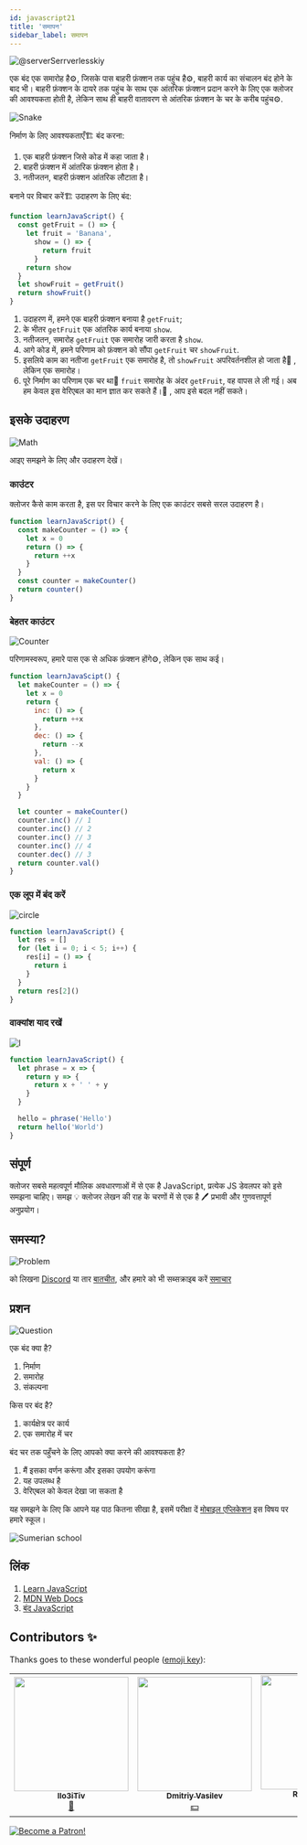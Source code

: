 ```yaml
---
id: javascript21
title: 'समापन'
sidebar_label: समापन
---
```


![@serverSerrverlesskiy](/img/javascript/headers/20.jpg)

एक बंद एक समारोह है⚙️, जिसके पास बाहरी फ़ंक्शन तक पहुंच है⚙️, बाहरी कार्य का संचालन बंद होने के बाद भी। बाहरी फ़ंक्शन के दायरे तक पहुंच के साथ एक आंतरिक फ़ंक्शन प्रदान करने के लिए एक क्लोजर की आवश्यकता होती है, लेकिन साथ ही बाहरी वातावरण से आंतरिक फ़ंक्शन के चर के करीब पहुंच⚙️.

![Snake](https://media.giphy.com/media/3oFzmdjqH15YebLQ52/giphy.gif)

निर्माण के लिए आवश्यकताएँ🏗️ बंद करना:

1. एक बाहरी फ़ंक्शन जिसे कोड में कहा जाता है।
2. बाहरी फ़ंक्शन में आंतरिक फ़ंक्शन होता है।
3. नतीजतन, बाहरी फ़ंक्शन आंतरिक लौटाता है।

बनाने पर विचार करें🏗️ उदाहरण के लिए बंद:

```jsx live
function learnJavaScript() {
  const getFruit = () => {
    let fruit = 'Banana',
      show = () => {
        return fruit
      }
    return show
  }
  let showFruit = getFruit()
  return showFruit()
}
```

1. उदाहरण में, हमने एक बाहरी फ़ंक्शन बनाया है `getFruit`;
2. के भीतर `getFruit` एक आंतरिक कार्य बनाया `show`.
3. नतीजतन, समारोह `getFruit` एक समारोह जारी करता है `show`.
4. आगे कोड में, हमने परिणाम को फ़ंक्शन को सौंपा `getFruit` चर `showFruit`.
5. इसलिये काम का नतीजा `getFruit` एक समारोह है, तो `showFruit` अपरिवर्तनशील हो जाता है🔔 , लेकिन एक समारोह।
6. पूरे निर्माण का परिणाम एक चर था🔔 `fruit` समारोह के अंदर `getFruit`, वह वापस ले ली गई। अब हम केवल इस वेरिएबल का मान ज्ञात कर सकते हैं।🔔 , आप इसे बदल नहीं सकते।

## इसके उदाहरण

![Math](https://media.giphy.com/media/xT1Ra5h24Eliux3UVq/giphy.gif)

आइए समझने के लिए और उदाहरण देखें।

### काउंटर

क्लोजर कैसे काम करता है, इस पर विचार करने के लिए एक काउंटर सबसे सरल उदाहरण है।

<!-- ![Counter](https://media.giphy.com/media/QSNvClMu5zWJW/giphy.gif) -->

```jsx live
function learnJavaScript() {
  const makeCounter = () => {
    let x = 0
    return () => {
      return ++x
    }
  }
  const counter = makeCounter()
  return counter()
}
```

### बेहतर काउंटर

![Counter](https://media.giphy.com/media/3o6Zt6fzS6qEbLhKWQ/giphy.gif)

परिणामस्वरूप, हमारे पास एक से अधिक फ़ंक्शन होंगे⚙️, लेकिन एक साथ कई।

```jsx live
function learnJavaScipt() {
  let makeCounter = () => {
    let x = 0
    return {
      inc: () => {
        return ++x
      },
      dec: () => {
        return --x
      },
      val: () => {
        return x
      }
    }
  }

  let counter = makeCounter()
  counter.inc() // 1
  counter.inc() // 2
  counter.inc() // 3
  counter.inc() // 4
  counter.dec() // 3
  return counter.val()
}
```

### एक लूप में बंद करें

![circle](https://media.giphy.com/media/u5s2ezDicmyuA/giphy.gif)

```jsx live
function learnJavaScript() {
  let res = []
  for (let i = 0; i < 5; i++) {
    res[i] = () => {
      return i
    }
  }
  return res[2]()
}
```

### वाक्यांश याद रखें

![l](https://media.giphy.com/media/l4pTfqyI6TCjUW4Yo/giphy.gif)

```jsx live
function learnJavaScript() {
  let phrase = x => {
    return y => {
      return x + ' ' + y
    }
  }

  hello = phrase('Hello')
  return hello('World')
}
```

## संपूर्ण

क्लोजर सबसे महत्वपूर्ण मौलिक अवधारणाओं में से एक है JavaScript, प्रत्येक JS डेवलपर को इसे समझना चाहिए। समझ 💡 क्लोजर लेखन की राह के चरणों में से एक है 🖊️ प्रभावी और गुणवत्तापूर्ण अनुप्रयोग।

## समस्या?

![Problem](https://media.giphy.com/media/xTiTnGeUsWOEwsGoG4/giphy.gif)

को लिखना [Discord](https://discord.gg/6GDAfXn) या तार [बातचीत](https://t.me/jscampapp), और हमारे को भी सब्सक्राइब करें [समाचार](https://t.me/javascriptapp)

## प्रशन

![Question](https://media.giphy.com/media/l0HlRnAWXxn0MhKLK/giphy.gif)

एक बंद क्या है?

1. निर्माण
2. समारोह
3. संकल्पना

किस पर बंद है?

1. कार्यक्षेत्र पर कार्य
2. एक समारोह में चर

बंद चर तक पहुँचने के लिए आपको क्या करने की आवश्यकता है?

1. मैं इसका वर्णन करूंगा और इसका उपयोग करूंगा
2. यह उपलब्ध है
3. वेरिएबल को केवल देखा जा सकता है

यह समझने के लिए कि आपने यह पाठ कितना सीखा है, इसमें परीक्षा दें [मोबाइल एप्लिकेशन](http://onelink.to/njhc95) इस विषय पर हमारे स्कूल।

![Sumerian school](/img/app.jpg)

## लिंक

1. [Learn JavaScript](https://learn.javascript.ru/closures)
2. [MDN Web Docs](https://developer.mozilla.org/ru/docs/Web/JavaScript/Closures)
3. [बंद JavaScript](https://medium.com/@stasonmars/понимаем-замыкания-в-javascript-раз-и-навсегда-c211805b6898)

## Contributors ✨

Thanks goes to these wonderful people ([emoji key](https://allcontributors.org/docs/en/emoji-key)):

<!-- ALL-CONTRIBUTORS-LIST:START - Do not remove or modify this section -->
<!-- prettier-ignore-start -->
<!-- markdownlint-disable -->
<table>
  <tr> 
    <td align="center"><a href="https://github.com/IIo3iTiv"><img src="https://avatars1.githubusercontent.com/u/72025062?v=4?s=200" width="200px;" alt=""/><br /><sub><b>IIo3iTiv</b></sub></a><br /><a href="https://github.com/gHashTag/react-native-village/commits?author=IIo3iTiv" title="Documentation">📖</a></td>
    <td align="center"><a href="https://fullstackserverless.github.io/"><img src="https://avatars0.githubusercontent.com/u/6774813?v=4?s=200" width="200px;" alt=""/><br /><sub><b>Dmitriy Vasilev</b></sub></a><br /><a href="#financial-gHashTag" title="Financial">💵</a></td>
    <td align="center"><a href="https://github.com/Resoner2005"><img src="https://avatars1.githubusercontent.com/u/75675814?v=4?s=200" width="200px;" alt=""/><br /><sub><b>Resoner2005</b></sub></a><br /><a href="https://github.com/gHashTag/react-native-village/issues?q=author%3AResoner2005" title="Bug reports">🐛 🎨 🖋</a></td>
    <td align="center"><a href="https://github.com/Navernoss"><img src="https://avatars0.githubusercontent.com/u/75784137?v=4?s=200" width="200px;" alt=""/><br /><sub><b>Navernoss</b></sub></a><br /><a href="#content-Navernoss" title="Content">🖋 🐛 🎨 </a></td>
  </tr>
</table>

<!-- markdownlint-restore -->
<!-- prettier-ignore-end -->

<!-- ALL-CONTRIBUTORS-LIST:END -->

[![Become a Patron!](/img/logo/patreon.jpg)](https://www.patreon.com/bePatron?u=31769291)
